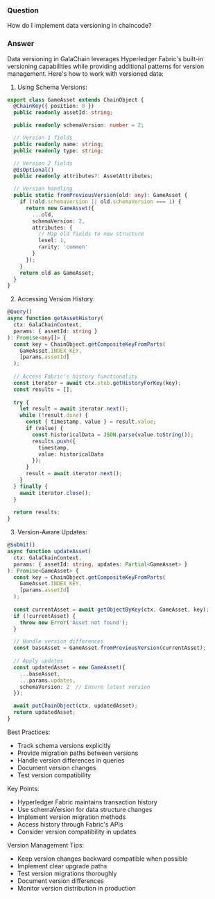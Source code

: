 ### Question


How do I implement data versioning in chaincode?


### Answer


Data versioning in GalaChain leverages Hyperledger Fabric's built-in versioning capabilities while providing additional patterns for version management. Here's how to work with versioned data:

1. Using Schema Versions:
```typescript
export class GameAsset extends ChainObject {
  @ChainKey({ position: 0 })
  public readonly assetId: string;

  public readonly schemaVersion: number = 2;

  // Version 1 fields
  public readonly name: string;
  public readonly type: string;

  // Version 2 fields
  @IsOptional()
  public readonly attributes?: AssetAttributes;

  // Version handling
  public static fromPreviousVersion(old: any): GameAsset {
    if (!old.schemaVersion || old.schemaVersion === 1) {
      return new GameAsset({
        ...old,
        schemaVersion: 2,
        attributes: {
          // Map old fields to new structure
          level: 1,
          rarity: 'common'
        }
      });
    }
    return old as GameAsset;
  }
}
```

2. Accessing Version History:
```typescript
@Query()
async function getAssetHistory(
  ctx: GalaChainContext,
  params: { assetId: string }
): Promise<any[]> {
  const key = ChainObject.getCompositeKeyFromParts(
    GameAsset.INDEX_KEY,
    [params.assetId]
  );
  
  // Access Fabric's history functionality
  const iterator = await ctx.stub.getHistoryForKey(key);
  const results = [];
  
  try {
    let result = await iterator.next();
    while (!result.done) {
      const { timestamp, value } = result.value;
      if (value) {
        const historicalData = JSON.parse(value.toString());
        results.push({
          timestamp,
          value: historicalData
        });
      }
      result = await iterator.next();
    }
  } finally {
    await iterator.close();
  }
  
  return results;
}
```

3. Version-Aware Updates:
```typescript
@Submit()
async function updateAsset(
  ctx: GalaChainContext,
  params: { assetId: string, updates: Partial<GameAsset> }
): Promise<GameAsset> {
  const key = ChainObject.getCompositeKeyFromParts(
    GameAsset.INDEX_KEY,
    [params.assetId]
  );
  
  const currentAsset = await getObjectByKey(ctx, GameAsset, key);
  if (!currentAsset) {
    throw new Error('Asset not found');
  }

  // Handle version differences
  const baseAsset = GameAsset.fromPreviousVersion(currentAsset);
  
  // Apply updates
  const updatedAsset = new GameAsset({
    ...baseAsset,
    ...params.updates,
    schemaVersion: 2  // Ensure latest version
  });

  await putChainObject(ctx, updatedAsset);
  return updatedAsset;
}
```

Best Practices:
- Track schema versions explicitly
- Provide migration paths between versions
- Handle version differences in queries
- Document version changes
- Test version compatibility

Key Points:
- Hyperledger Fabric maintains transaction history
- Use schemaVersion for data structure changes
- Implement version migration methods
- Access history through Fabric's APIs
- Consider version compatibility in updates

Version Management Tips:
- Keep version changes backward compatible when possible
- Implement clear upgrade paths
- Test version migrations thoroughly
- Document version differences
- Monitor version distribution in production